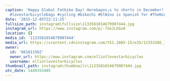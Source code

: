```yaml
---
caption: 'Happy Global Fatbike Day! Here&apos;s to shorts in December! #globalfatbikeday
  #lovestarbicyclebags #cycling #bikechi #ElNino is Spanish for #TheNino'
date: '2015-12-05T22:11:25'
fullsize_path: instagram\fullsize\1133581654679907444.jpg
instagram_url: https://www.instagram.com/p/-7SoJLGGx0
location: {}
media_id: '1133581654679907444'
media_url: https://scontent.cdninstagram.com/t51.2885-15/e35/12353266_146337835729547_1840952850_n.jpg?ig_cache_key=MTEzMzU4MTY1NDY3OTkwNzQ0NA%3D%3D.2
owner:
  id: '661611562'
  owner_url: https://www.instagram.com/elliotlovestarbicycles
  username: elliotlovestarbicycles
thumbnail_path: instagram\thumbnails\1133581654679907444.jpg
utc_date: 1449353485
---
```


